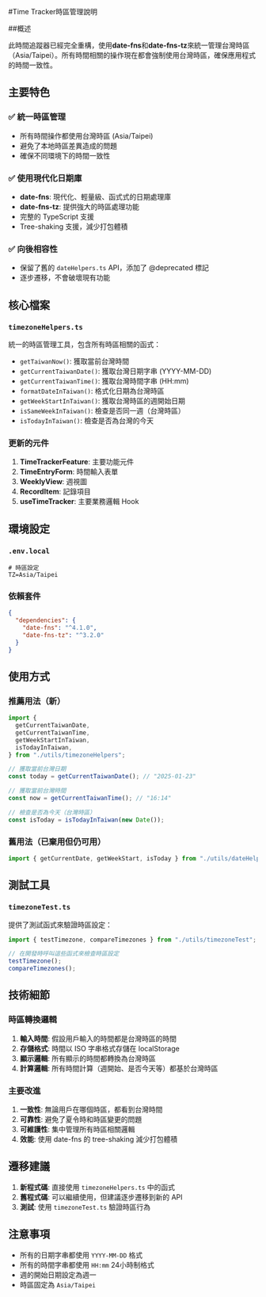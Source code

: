 #Time Tracker時區管理說明

##概述

此時間追蹤器已經完全重構，使用**date-fns**和**date-fns-tz**來統一管理台灣時區（Asia/Taipei）。所有時間相關的操作現在都會強制使用台灣時區，確保應用程式的時間一致性。

## 主要特色

### ✅ 統一時區管理

- 所有時間操作都使用台灣時區 (Asia/Taipei)
- 避免了本地時區差異造成的問題
- 確保不同環境下的時間一致性

### ✅ 使用現代化日期庫

- **date-fns**: 現代化、輕量級、函式式的日期處理庫
- **date-fns-tz**: 提供強大的時區處理功能
- 完整的 TypeScript 支援
- Tree-shaking 支援，減少打包體積

### ✅ 向後相容性

- 保留了舊的 `dateHelpers.ts` API，添加了 @deprecated 標記
- 逐步遷移，不會破壞現有功能

## 核心檔案

### `timezoneHelpers.ts`

統一的時區管理工具，包含所有時區相關的函式：

- `getTaiwanNow()`: 獲取當前台灣時間
- `getCurrentTaiwanDate()`: 獲取台灣日期字串 (YYYY-MM-DD)
- `getCurrentTaiwanTime()`: 獲取台灣時間字串 (HH:mm)
- `formatDateInTaiwan()`: 格式化日期為台灣時區
- `getWeekStartInTaiwan()`: 獲取台灣時區的週開始日期
- `isSameWeekInTaiwan()`: 檢查是否同一週（台灣時區）
- `isTodayInTaiwan()`: 檢查是否為台灣的今天

### 更新的元件

1. **TimeTrackerFeature**: 主要功能元件
2. **TimeEntryForm**: 時間輸入表單
3. **WeeklyView**: 週視圖
4. **RecordItem**: 記錄項目
5. **useTimeTracker**: 主要業務邏輯 Hook

## 環境設定

### `.env.local`

```env
# 時區設定
TZ=Asia/Taipei
```

### 依賴套件

```json
{
  "dependencies": {
    "date-fns": "^4.1.0",
    "date-fns-tz": "^3.2.0"
  }
}
```

## 使用方式

### 推薦用法（新）

```typescript
import {
  getCurrentTaiwanDate,
  getCurrentTaiwanTime,
  getWeekStartInTaiwan,
  isTodayInTaiwan,
} from "./utils/timezoneHelpers";

// 獲取當前台灣日期
const today = getCurrentTaiwanDate(); // "2025-01-23"

// 獲取當前台灣時間
const now = getCurrentTaiwanTime(); // "16:14"

// 檢查是否為今天（台灣時區）
const isToday = isTodayInTaiwan(new Date());
```

### 舊用法（已棄用但仍可用）

```typescript
import { getCurrentDate, getWeekStart, isToday } from "./utils/dateHelpers"; // 這些函式現在內部使用台灣時區
```

## 測試工具

### `timezoneTest.ts`

提供了測試函式來驗證時區設定：

```typescript
import { testTimezone, compareTimezones } from "./utils/timezoneTest";

// 在開發時呼叫這些函式來檢查時區設定
testTimezone();
compareTimezones();
```

## 技術細節

### 時區轉換邏輯

1. **輸入時間**: 假設用戶輸入的時間都是台灣時區的時間
2. **存儲格式**: 時間以 ISO 字串格式存儲在 localStorage
3. **顯示邏輯**: 所有顯示的時間都轉換為台灣時區
4. **計算邏輯**: 所有時間計算（週開始、是否今天等）都基於台灣時區

### 主要改進

1. **一致性**: 無論用戶在哪個時區，都看到台灣時間
2. **可靠性**: 避免了夏令時和時區變更的問題
3. **可維護性**: 集中管理所有時區相關邏輯
4. **效能**: 使用 date-fns 的 tree-shaking 減少打包體積

## 遷移建議

1. **新程式碼**: 直接使用 `timezoneHelpers.ts` 中的函式
2. **舊程式碼**: 可以繼續使用，但建議逐步遷移到新的 API
3. **測試**: 使用 `timezoneTest.ts` 驗證時區行為

## 注意事項

- 所有的日期字串都使用 `YYYY-MM-DD` 格式
- 所有的時間字串都使用 `HH:mm` 24小時制格式
- 週的開始日期設定為週一
- 時區固定為 `Asia/Taipei`
